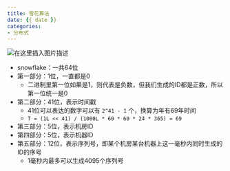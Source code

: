 ```yaml
---
title: 雪花算法
date: {{ date }}
categories:
- 分布式
---
```


![在这里插入图片描述](https://img-blog.csdnimg.cn/31b98dc293134cc7a6c604dc6afadb41.png)

- snowflake：一共64位
- 第一部分：1位，一直都是0
  - 二进制里第一位如果是1，则代表是负数，但我们生成的ID都是正数，所以第一位统一是0
- 第二部分：41位，表示时间戳
  - 41位可以表达的数字可以有 `2^41 - 1` 个，换算为年有69年时间
  - `T = (1L << 41) / (1000L * 60 * 60 * 24 * 365) = 69`
- 第三部分：5位，表示机房ID
- 第四部分：5位，表示机器ID
- 第五部分：12位，表示序列号，即某个机房某台机器上这一毫秒内同时生成的ID的序号
  - 1毫秒内最多可以生成4095个序列号

